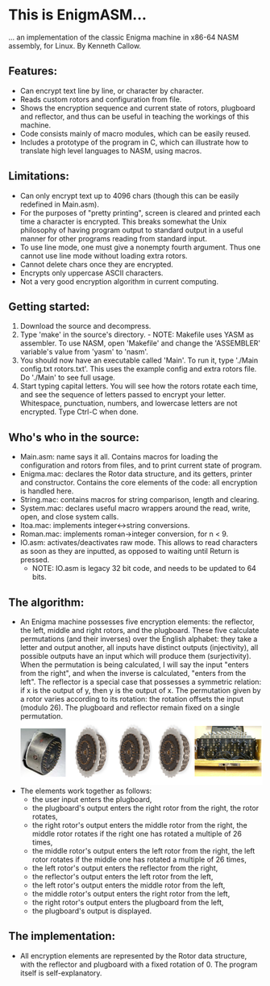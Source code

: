 # This is EnigmASM...
... an implementation of the classic Enigma machine in x86-64 NASM assembly, for Linux.  By Kenneth Callow.

## Features:
 - Can encrypt text line by line, or character by character.
 - Reads custom rotors and configuration from file.
 - Shows the encryption sequence and current state of rotors, plugboard and reflector, and thus can be useful in teaching the workings of this machine.
 - Code consists mainly of macro modules, which can be easily reused.
 - Includes a prototype of the program in C, which can illustrate how to translate high level languages to NASM, using macros.

## Limitations:
 - Can only encrypt text up to 4096 chars (though this can be easily redefined in Main.asm).
 - For the purposes of "pretty printing", screen is cleared and printed each time a character is encrypted.  This breaks somewhat the Unix philosophy of having program output to standard output in a useful manner for other programs reading from standard input.
 - To use line mode, one must give a nonempty fourth argument. Thus one cannot use line mode without loading extra rotors.
 - Cannot delete chars once they are encrypted.
 - Encrypts only uppercase ASCII characters.
 - Not a very good encryption algorithm in current computing.

## Getting started:
  1. Download the source and decompress.
  2. Type 'make' in the source's directory.
	- NOTE: Makefile uses YASM as assembler.  To use NASM, open 'Makefile' and change the 'ASSEMBLER' variable's value from 'yasm' to 'nasm'.
  3. You should now have an executable called 'Main'.  To run it, type './Main config.txt rotors.txt'.  This uses the example config and extra rotors file.  Do './Main' to see full usage.
  4. Start typing capital letters.  You will see how the rotors rotate each time, and see the sequence of letters passed to encrypt your letter.  Whitespace, punctuation, numbers, and lowercase letters are not encrypted.  Type Ctrl-C when done.

## Who's who in the source:
  - Main.asm: name says it all.  Contains macros for loading the configuration and rotors from files, and to print current state of program.
  - Enigma.mac: declares the Rotor data structure, and its getters, printer and constructor.  Contains the core elements of the code: all encryption is handled here. 
  - String.mac: contains macros for string comparison, length and clearing.
  - System.mac: declares useful macro wrappers around the read, write, open, and close system calls.
  - Itoa.mac: implements integer<->string conversions.
  - Roman.mac: implements roman->integer conversion, for n < 9.
  - IO.asm: activates/deactivates raw mode.  This allows to read characters as soon as they are inputted, as opposed to waiting until Return is pressed.  
  	- NOTE: IO.asm is legacy 32 bit code, and needs to be updated to 64 bits.

## The algorithm:
 - An Enigma machine possesses five encryption elements: the reflector, the left, middle and right rotors, and the plugboard.  These five calculate permutations (and their inverses) over the English alphabet: they take a letter and output another, all inputs have distinct outputs (injectivity), all possible outputs have an input which will produce them (surjectivity).  When the permutation is being calculated, I will say the input "enters from the right", and when the inverse is calculated, "enters from the left".  The reflector is a special case that possesses a symmetric relation: if x is the output of y, then y is the output of x.  The permutation given by a rotor varies according to its rotation: the rotation offsets the input (modulo 26).  The plugboard and reflector remain fixed on a single permutation.
 ![Parts of the Enigma machine](enigma.png)
 - The elements work together as follows:
     - the user input enters the plugboard,
     - the plugboard's output enters the right rotor from the right, the rotor rotates,
     - the right rotor's output enters the middle rotor from the right, the middle rotor rotates if the right one has rotated a multiple of 26 times,
     - the middle rotor's output enters the left rotor from the right, the left rotor rotates if the middle one has rotated a multiple of 26 times,
     - the left rotor's output enters the reflector from the right,
     - the reflector's output enters the left rotor from the left,
     - the left rotor's output enters the middle rotor from the left,
     - the middle rotor's output enters the right rotor from the left,
     - the right rotor's output enters the plugboard from the left,
     - the plugboard's output is displayed.

## The implementation:
 - All encryption elements are represented by the Rotor data structure, with the reflector and plugboard with a fixed rotation of 0.  The program itself is self-explanatory.
